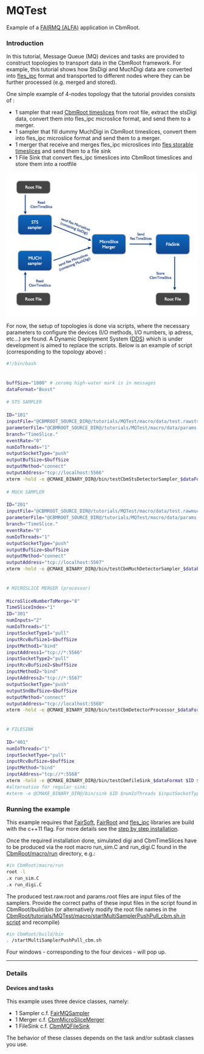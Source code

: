 MQTest
========
Example of a [FAIRMQ (ALFA)](https://github.com/FairRootGroup/FairRoot/tree/master/fairmq) application in CbmRoot.

### Introduction
In this tutorial, Message Queue (MQ) devices and tasks are provided to construct topologies to transport data in the CbmRoot framework.
For example, this tutorial shows how StsDigi and MuchDigi data are converted into [fles_ipc](https://github.com/cbm-fles/fles_ipc) format and transported to different nodes where they can be further processed (e.g. merged and stored).

One simple example of 4-nodes topology that the tutorial provides consists of :
* 1 sampler that read [CbmRoot timeslices](https://github.com/NicolasWinckler/CbmRoot/blob/devmq/run/CbmTimeSlice.h) from root file, extract the stsDigi data, convert them into fles_ipc microslice format, and send them to a merger.
* 1 sampler that fill dummy MuchDigi in CbmRoot timeslices, convert them into fles_ipc microslice format and send them to a merger.
* 1 merger that receive and merges fles_ipc microslices into [fles storable timeslices](https://github.com/cbm-fles/fles_ipc/blob/master/StorableTimeslice.hpp) and send them to a file sink
* 1 File Sink that convert fles_ipc timeslices into CbmRoot timeslices and store them into a rootfile

![example of topology](Doc/CBM-MQTest-Topology01.jpg?raw=true "Simple topology example")

For now, the setup of topologies is done via scripts, where the necessary parameters to configure the devices (I/O methods, I/O numbers, ip adress, etc...) are found.
A Dynamic Deployment System ([DDS](https://github.com/FairRootGroup/DDS)) which is under development is aimed to replace the scripts.
Below is an example of script (corresponding to the topology above) : 

```bash
#!/bin/bash


buffSize="1000" # zeromq high-water mark is in messages
dataFormat="Boost"

# STS SAMPLER

ID="101"
inputFile="@CBMROOT_SOURCE_DIR@/tutorials/MQTest/macro/data/test.rawsts.root"
parameterFile="@CBMROOT_SOURCE_DIR@/tutorials/MQTest/macro/data/params.root"
branch="TimeSlice."
eventRate="0"
numIoThreads="1"
outputSocketType="push"
outputBufSize=$buffSize
outputMethod="connect"
outputAddress="tcp://localhost:5566"
xterm -hold -e @CMAKE_BINARY_DIR@/bin/testCbmStsDetectorSampler_$dataFormat $ID $inputFile $parameterFile $branch $eventRate $numIoThreads $outputSocketType $outputBufSize $outputMethod $outputAddress &

# MUCH SAMPLER

ID="201"
inputFile="@CBMROOT_SOURCE_DIR@/tutorials/MQTest/macro/data/test.rawmuch.root"
parameterFile="@CBMROOT_SOURCE_DIR@/tutorials/MQTest/macro/data/params.root"
branch="TimeSlice."
eventRate="0"
numIoThreads="1"
outputSocketType="push"
outputBufSize=$buffSize
outputMethod="connect"
outputAddress="tcp://localhost:5567"
xterm -hold -e @CMAKE_BINARY_DIR@/bin/testCbmMuchDetectorSampler_$dataFormat $ID $inputFile $parameterFile $branch $eventRate $numIoThreads $outputSocketType $outputBufSize $outputMethod $outputAddress &


# MICROSLICE MERGER (processor)

MicroSliceNumberToMerge="8"
TimeSliceIndex="1"
ID="301"
numInputs="2"
numIoThreads="1"
inputSocketType1="pull"
inputRcvBufSize1=$buffSize
inputMethod1="bind"
inputAddress1="tcp://*:5566"
inputSocketType2="pull"
inputRcvBufSize2=$buffSize
inputMethod2="bind"
inputAddress2="tcp://*:5567"
outputSocketType="push"
outputSndBufSize=$buffSize
outputMethod="connect"
outputAddress="tcp://localhost:5568"
xterm -hold -e @CMAKE_BINARY_DIR@/bin/testCbmDetectorProcessor_$dataFormat $MicroSliceNumberToMerge $TimeSliceIndex $ID $processorTask $numIoThreads $numInputs $inputSocketType1 $inputRcvBufSize1 $inputMethod1 $inputAddress1 $inputSocketType2 $inputRcvBufSize2 $inputMethod2 $inputAddress2 $outputSocketType $outputSndBufSize $outputMethod $outputAddress &


# FILESINK

ID="401"
numIoThreads="1"
inputSocketType="pull"
inputRcvBufSize=$buffSize
inputMethod="bind"
inputAddress="tcp://*:5568"
xterm -hold -e @CMAKE_BINARY_DIR@/bin/testCbmfileSink_$dataFormat $ID $numIoThreads $inputSocketType $inputRcvBufSize $inputMethod $inputAddress &
#alternative for regular sink:
#xterm -e @CMAKE_BINARY_DIR@/bin/sink $ID $numIoThreads $inputSocketType $inputRcvBufSize $inputAddress &

```


### Running the example

This example requires that [FairSoft](https://github.com/FairRootGroup/FairSoft/tree/dev), [FairRoot](https://github.com/FairRootGroup/FairRoot/tree/dev) and [fles_ipc](https://github.com/cbm-fles/fles_ipc) libraries are build with the c++11 flag.
For more details see the [step by step installation](https://github.com/NicolasWinckler/CbmRoot/tree/devmq).

Once the required installation done, simulated digi and CbmTimeSlices have to be produced via the root macro run_sim.C and run_digi.C found in the [CbmRoot/macro/run](https://github.com/NicolasWinckler/CbmRoot/tree/devmq/macro/run) directory, e.g.:
```bash
#in CbmRoot/macro/run
root -l
.x run_sim.C
.x run_digi.C
```
The produced test.raw.root and params.root files are input files of the samplers.
Provide the correct paths of these input files in the script found in CbmRoot/build/bin (or alternatively modify the root file names in the [CbmRoot/tutorials/MQTest/macro/startMultiSamplerPushPull_cbm.sh.in script](https://github.com/NicolasWinckler/CbmRoot/blob/devmq/tutorials/MQTest/macro/startMultiSamplerPushPull_cbm.sh.in) and recompile)

```bash
#in CbmRoot/build/bin
. /startMultiSamplerPushPull_cbm.sh
```

Four windows - corresponding to the four devices - will pop up.


- - - -

### Details
#### Devices and tasks

This example uses three device classes, namely:
* 1 Sampler c.f. [FairMQSampler](https://github.com/FairRootGroup/FairRoot/blob/dev/base/MQ/FairMQSampler.h)
* 1 Merger c.f. [CbmMicroSliceMerger](https://github.com/NicolasWinckler/CbmRoot/blob/devmq/tutorials/MQTest/MQDevices/CbmMicroSliceMerger.h)
* 1 FileSink c.f. [CbmMQFileSink](https://github.com/NicolasWinckler/CbmRoot/blob/devmq/tutorials/MQTest/MQDevices/CbmMQFileSink.h)

The behavior of these classes depends on the task and/or subtask classes you use.

